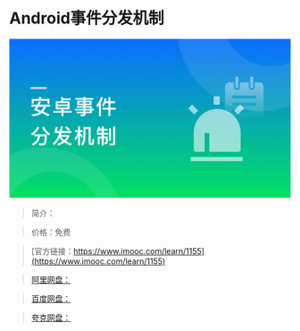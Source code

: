 # Android事件分发机制

![img](../../assets/5fe4430b00017cbf05400304.jpg)

> 简介：

> 价格：免费

> [官方链接：https://www.imooc.com/learn/1155](https://www.imooc.com/learn/1155)

> [阿里网盘：]()

> [百度网盘：]()

> [夸克网盘：]()
